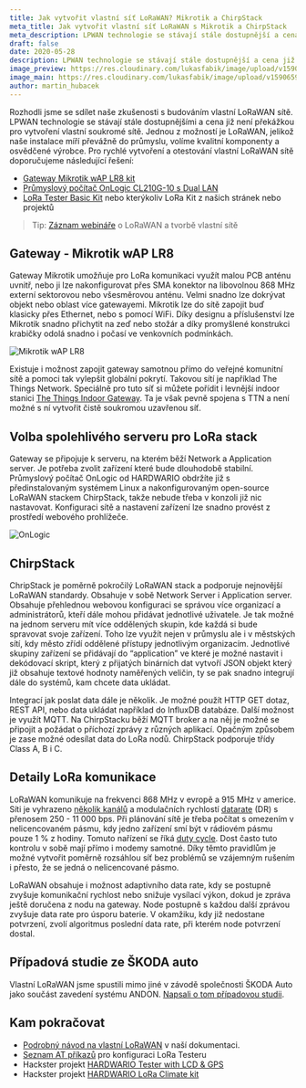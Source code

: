 ```yaml
---
title: Jak vytvořit vlastní síť LoRaWAN? Mikrotik a ChirpStack
meta_title: Jak vytvořit vlastní síť LoRaWAN s Mikrotik a ChirpStack
meta_description: LPWAN technologie se stávají stále dostupnější a cena již není překážkou. Jednou z možností je LoRaWAN, kterou si můžete vytvořit i svépomocí. Jak na to?
draft: false
date: 2020-05-28
description: LPWAN technologie se stávají stále dostupnější a cena již není překážkou. Jednou z možností je LoRaWAN, kterou si můžete vytvořit i svépomocí. Jak na to?
image_preview: https://res.cloudinary.com/lukasfabik/image/upload/v1590659613/blog/2020-05-14-lorawan-mikrotik-chirpstack/lorawan.png
image_main: https://res.cloudinary.com/lukasfabik/image/upload/v1590659616/blog/2020-05-14-lorawan-mikrotik-chirpstack/lorawan_wide.png
author: martin_hubacek
---
```


Rozhodli jsme se sdílet naše zkušenosti s budováním vlastní LoRaWAN sítě. LPWAN technologie se stávají stále dostupnějšími a cena již není překážkou pro vytvoření vlastní soukromé sítě. Jednou z možností je LoRaWAN, jelikož naše instalace míří převážně do průmyslu, volíme kvalitní komponenty a osvědčené výrobce. Pro rychlé vytvoření a otestování vlastní LoRaWAN sítě doporučujeme následující řešení:

- [Gateway Mikrotik wAP LR8 kit](https://obchod.hardwario.cz/routerboard-mikrotik-lora/)
- [Průmyslový počítač OnLogic CL210G-10 s Dual LAN](https://obchod.hardwario.cz/onlogic-cl210g-10/)
- [LoRa Tester Basic Kit](https://obchod.hardwario.cz/onlogic-cl210g-10/) nebo kterýkoliv LoRa Kit z našich stránek nebo projektů

> Tip: [Záznam webináře](/cs/video/lorawan-prakticky) o LoRaWAN a&nbsp;tvorbě vlastní sítě

## Gateway - Mikrotik wAP LR8
Gateway Mikrotik umožňuje pro LoRa komunikaci využít malou PCB anténu uvnitř, nebo ji lze nakonfigurovat přes SMA konektor na libovolnou 868 MHz externí sektorovou nebo všesměrovou anténu. Velmi snadno lze dokrývat objekt nebo oblast více gatewayemi. Mikrotik lze do sítě zapojit buď klasicky přes Ethernet, nebo s pomocí WiFi.
Díky designu a příslušenství lze Mikrotik snadno přichytit na zeď nebo stožár a díky promyšlené konstrukci krabičky odolá snadno i počasí ve venkovních podmínkách.

![Mikrotik wAP LR8](https://res.cloudinary.com/lukasfabik/image/upload/v1590659095/blog/2020-05-14-lorawan-mikrotik-chirpstack/mikrotik.jpg)

Existuje i možnost zapojit gateway samotnou přímo do veřejné komunitní sítě a pomoci tak vylepšit globální pokrytí. Takovou sítí je například The Things Network. Speciálně pro tuto síť si můžete pořídit i levnější indoor stanici [The Things Indoor Gateway](https://www.thethingsnetwork.org/docs/gateways/thethingsindoor/). Ta je však pevně spojena s TTN a není možné s ní vytvořit čistě soukromou uzavřenou síť.

## Volba spolehlivého serveru pro LoRa stack

Gateway se připojuje k serveru, na kterém běží Network a Application server. Je potřeba zvolit zařízení které bude dlouhodobě stabilní. Průmyslový počítač OnLogic od HARDWARIO obdržíte již s předinstalovaným systémem Linux a nakonfigurovaným open-source LoRaWAN stackem ChirpStack, takže nebude třeba v konzoli již nic nastavovat. Konfiguraci sítě a nastavení zařízení lze snadno provést z prostředí webového prohlížeče.

![OnLogic](https://res.cloudinary.com/lukasfabik/image/upload/v1590659227/blog/2020-05-14-lorawan-mikrotik-chirpstack/onlogic.jpg)


## ChirpStack
ChripStack je poměrně pokročilý LoRaWAN stack a podporuje nejnovější LoRaWAN standardy. Obsahuje v sobě Network Server i Application server. Obsahuje přehlednou webovou konfiguraci se správou více organizací a administrátorů, kteří dále mohou přidávat jednotlivé uživatele. Je tak možné na jednom serveru mít více oddělených skupin, kde každá si bude spravovat svoje zařízení. Toho lze využít nejen v průmyslu ale i v městských sítí, kdy město zřídí oddělené přístupy jednotlivým organizacím.
Jednotlivé skupiny zařízení se přidávají do “application” ve které je možné nastavit i dekódovací skript, který z přijatých binárních dat vytvoří JSON objekt který již obsahuje textové hodnoty naměřených veličin, ty se pak snadno integrují dále do systémů, kam chcete data ukládat.

Integrací jak poslat data dále je několik. Je možné použít HTTP GET dotaz, REST API, nebo data ukládat například do InfluxDB databáze. Další možnost je využít MQTT. Na ChirpStacku běží MQTT broker a na něj je možné se připojit a požádat o příchozí zprávy z různých aplikací. Opačným způsobem je zase možné odesílat data do LoRa nodů. ChirpStack podporuje třídy Class A, B i C.

## Detaily LoRa komunikace
LoRaWAN komunikuje na frekvenci 868 MHz v evropě a 915 MHz v americe. Síti je vyhrazeno [několik kanálů](https://www.thethingsnetwork.org/docs/lorawan/frequency-plans.html) a modulačních rychlostí [datarate](https://www.thethingsnetwork.org/docs/lorawan/modulation-data-rate.html) (DR) s přenosem 250 - 11 000 bps. Při plánování sítě je třeba počítat s omezením v nelicencovaném pásmu, kdy jedno zařízení smí být v rádiovém pásmu pouze 1 % z hodiny. Tomuto nařízení se říká [duty cycle](https://www.thethingsnetwork.org/docs/lorawan/duty-cycle.html). Dost často tuto kontrolu v sobě mají přímo i modemy samotné. Díky těmto pravidlům je možné vytvořit poměrně rozsáhlou síť bez problémů se vzájemným rušením i přesto, že se jedná o nelicencované pásmo.

LoRaWAN obsahuje i možnost adaptivního data rate, kdy se postupně zvyšuje komunikační rychlost nebo snižuje vysílací výkon, dokud je zpráva ještě doručena z nodu na gateway. Node postupně s každou další zprávou zvyšuje data rate pro úsporu baterie. V okamžiku, kdy již nedostane potvrzení, zvolí algoritmus poslední data rate, při kterém node potvrzení dostal.

## Případová studie ze ŠKODA auto

Vlastní LoRaWAN jsme spustili mimo jiné v závodě společnosti ŠKODA Auto jako součást zavedení systému ANDON. [Napsali o tom případovou studii](/cs/case-studies/skoda-andon/).

## Kam pokračovat

* [Podrobný návod na vlastní LoRaWAN](https://developers.hardwario.com/projects/private-lora-network-with-mikrotik-and-chirpstack) v naší dokumentaci.
* [Seznam AT příkazů](https://developers.hardwario.com/tutorials/lora-at-commands-configuration) pro konfiguraci LoRa Testeru
* Hackster projekt [HARDWARIO Tester with LCD & GPS](https://www.hackster.io/160709/lora-tester-with-lcd-gps-open-configurable-low-power-4a5b61)
* Hackster projekt [HARDWARIO LoRa Climate kit](https://www.hackster.io/hubmartin/lora-climate-monitor-easy-open-low-power-and-with-graphs-7bacc2)
